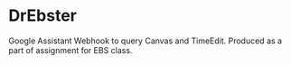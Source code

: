 # DrEbster
Google Assistant Webhook to query Canvas and TimeEdit. 
Produced as a part of assignment for EBS class.
